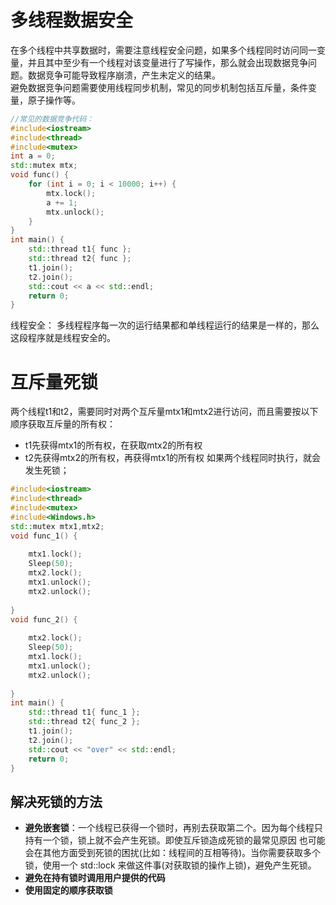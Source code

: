 # 多线程数据安全
在多个线程中共享数据时，需要注意线程安全问题，如果多个线程同时访问同一变量，并且其中至少有一个线程对该变量进行了写操作，那么就会出现数据竞争问题。数据竞争可能导致程序崩溃，产生未定义的结果。    
避免数据竞争问题需要使用线程同步机制，常见的同步机制包括互斥量，条件变量，原子操作等。    
```c++
//常见的数据竞争代码：
#include<iostream>
#include<thread>
#include<mutex>
int a = 0;
std::mutex mtx;
void func() {
	for (int i = 0; i < 10000; i++) {
		mtx.lock();
		a += 1;
		mtx.unlock();
	}
}
int main() {
	std::thread t1{ func };
	std::thread t2{ func };
	t1.join();
	t2.join();
	std::cout << a << std::endl;
	return 0;
}
```
线程安全： 多线程程序每一次的运行结果都和单线程运行的结果是一样的，那么这段程序就是线程安全的。

# 互斥量死锁

两个线程t1和t2，需要同时对两个互斥量mtx1和mtx2进行访问，而且需要按以下顺序获取互斥量的所有权：
+ t1先获得mtx1的所有权，在获取mtx2的所有权
+ t2先获得mtx2的所有权，再获得mtx1的所有权
  如果两个线程同时执行，就会发生死锁；
```c++
#include<iostream>
#include<thread>
#include<mutex>
#include<Windows.h>
std::mutex mtx1,mtx2;
void func_1() {
	
	mtx1.lock();
	Sleep(50);
	mtx2.lock();
	mtx1.unlock();
	mtx2.unlock();
	
}
void func_2() {
	
	mtx2.lock();
	Sleep(50);
	mtx1.lock();
	mtx1.unlock();
	mtx2.unlock();
	
}
int main() {
	std::thread t1{ func_1 };
	std::thread t2{ func_2 };
	t1.join();
	t2.join();
	std::cout << "over" << std::endl;
	return 0;
}
```
## 解决死锁的方法
+ **避免嵌套锁**：一个线程已获得一个锁时，再别去获取第二个。因为每个线程只持有一个锁，锁上就不会产生死锁。即使互斥锁造成死锁的最常见原因
也可能会在其他方面受到死锁的困扰(比如：线程间的互相等待)。当你需要获取多个锁，使用一个 std::lock 来做这件事(对获取锁的操作上锁)，避免产生死锁。
+ **避免在持有锁时调用用户提供的代码**
+ **使用固定的顺序获取锁** 

